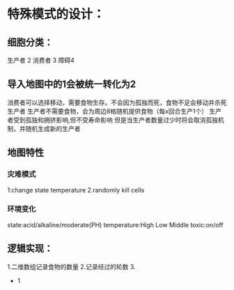 # 特殊模式的设计：

## 细胞分类：

生产者 2
消费者 3
障碍4

## 导入地图中的1会被统一转化为2

 消费者可以选择移动，需要食物生存。不会因为孤独而死，食物不足会移动并杀死生产者
 生产者不需要食物，会为周边8格随机提供食物（每x回合生产1个）
 生产者受到孤独和拥挤影响,但不受寿命影响
 但是当生产者数量过少时将会取消孤独机制，并随机生成新的生产者

## 地图特性

### 灾难模式

 1:change state temperature
 2.randomly kill cells

### 环境变化

 state:acid/alkaline/moderate(PH)
 temperature:High Low Middle
 toxic:on/off


## 逻辑实现：

 1.二维数组记录食物的数量
 2.记录经过的轮数
 3.

* 1

